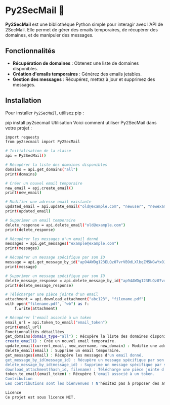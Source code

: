 
# Py2SecMail 🎉

**Py2SecMail** est une bibliothèque Python simple pour interagir avec l'API de 2SecMail. Elle permet de gérer des emails temporaires, de récupérer des domaines, et de manipuler des messages.

## Fonctionnalités

- **Récupération de domaines** : Obtenez une liste de domaines disponibles.
- **Création d'emails temporaires** : Générez des emails jetables.
- **Gestion des messages** : Récupérez, mettez à jour et supprimez des messages.

## Installation

Pour installer `Py2SecMail`, utilisez pip :


pip install py2secmail
Utilisation
Voici comment utiliser Py2SecMail dans votre projet :

```bash
import requests
from py2secmail import Py2SecMail

# Initialisation de la classe
api = Py2SecMail()

# Récupérer la liste des domaines disponibles
domains = api.get_domains("all")
print(domains)

# Créer un nouvel email temporaire
new_email = api.create_email()
print(new_email)

# Modifier une adresse email existante
updated_email = api.update_email("old@example.com", "newuser", "newexample.com")
print(updated_email)

# Supprimer un email temporaire
delete_response = api.delete_email("old@example.com")
print(delete_response)

# Récupérer les messages d'un email donné
messages = api.get_messages("example@example.com")
print(messages)

# Récupérer un message spécifique par son ID
message = api.get_message_by_id("ap94AWDg123ELQz07vrVB9dLXlbqZM5NGwYxOJKko8n6m1")
print(message)

# Supprimer un message spécifique par son ID
delete_message_response = api.delete_message_by_id("ap94AWDg123ELQz07vrVB9dLXlbqZM5NGwYxOJKko8n6m1")
print(delete_message_response)

# Télécharger une pièce jointe d'un email
attachment = api.download_attachment("abc123", "filename.pdf")
with open("filename.pdf", "wb") as f:
    f.write(attachment)

# Récupérer l'email associé à un token
email_url = api.token_to_email("email_token")
print(email_url)
Fonctionnalités détaillées
get_domains(domain_type="all") : Récupère la liste des domaines disponibles.
create_email() : Crée un nouvel email temporaire.
update_email(current_email, new_username, new_domain) : Modifie une adresse email existante.
delete_email(email) : Supprime un email temporaire.
get_messages(email) : Récupère les messages d'un email donné.
get_message_by_id(message_id) : Récupère un message spécifique par son ID.
delete_message_by_id(message_id) : Supprime un message spécifique par son ID.
download_attachment(hash_id, filename) : Télécharge une pièce jointe d'un email.
token_to_email(email_token) : Récupère l'email associé à un token.
Contribution
Les contributions sont les bienvenues ! N'hésitez pas à proposer des améliorations ou à signaler des bugs.

Licence
Ce projet est sous licence MIT.